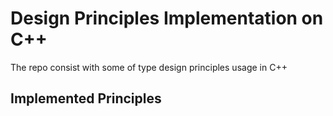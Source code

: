 # Design Principles Implementation on C++

The repo consist with some of type design principles usage in C++

## Implemented Principles


